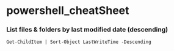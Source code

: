 # powershell_cheatSheet

### List files & folders by last modified date (descending)
```
Get-ChildItem | Sort-Object LastWriteTime -Descending
```
